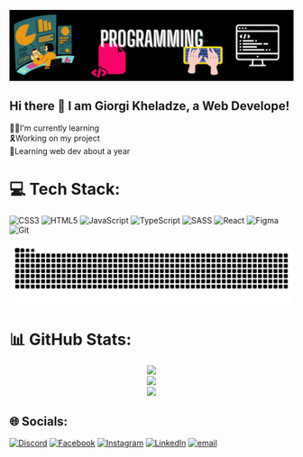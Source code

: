 ![Demo](assets/githubBG2.gif)

## Hi there 👋 I am Giorgi Kheladze, a Web Develope!

👨‍💻I'm currently learning <br>
🎗️Working on my project <br>
🛜Learning web dev about a year

# 💻 Tech Stack:

![CSS3](https://img.shields.io/badge/css3-%231572B6.svg?style=for-the-badge&logo=css3&logoColor=white) ![HTML5](https://img.shields.io/badge/html5-%23E34F26.svg?style=for-the-badge&logo=html5&logoColor=white) ![JavaScript](https://img.shields.io/badge/javascript-%23323330.svg?style=for-the-badge&logo=javascript&logoColor=%23F7DF1E) ![TypeScript](https://img.shields.io/badge/typescript-%23007ACC.svg?style=for-the-badge&logo=typescript&logoColor=white) ![SASS](https://img.shields.io/badge/SASS-hotpink.svg?style=for-the-badge&logo=SASS&logoColor=white) ![React](https://img.shields.io/badge/react-%2320232a.svg?style=for-the-badge&logo=react&logoColor=%2361DAFB) ![Figma](https://img.shields.io/badge/figma-%23F24E1E.svg?style=for-the-badge&logo=figma&logoColor=white) ![Git](https://img.shields.io/badge/git-%23F05033.svg?style=for-the-badge&logo=git&logoColor=white)

<picture>
  <source media="(prefers-color-scheme: dark)" srcset="https://raw.githubusercontent.com/giorgi-kheladze/giorgi-kheladze/output/github-snake-dark.svg" />
  <source media="(prefers-color-scheme: light)" srcset="https://raw.githubusercontent.com/giorgi-kheladze/giorgi-kheladze/output/github-snake.svg" />
  <img alt="github-snake" src="https://raw.githubusercontent.com/giorgi-kheladze/giorgi-kheladze/output/github-snake.svg" />
</picture>

# 📊 GitHub Stats:

<p align="center">
  <img src="https://github-readme-stats.vercel.app/api?username=giorgi-kheladze&theme=calm_pink&hide_border=false&include_all_commits=false&count_private=false" /><br/>
  <img src="https://nirzak-streak-stats.vercel.app/?user=giorgi-kheladze&theme=calm_pink&hide_border=false" /><br/>
  <img src="https://github-readme-stats.vercel.app/api/top-langs/?username=giorgi-kheladze&theme=calm_pink&hide_border=false&include_all_commits=false&count_private=false&layout=compact" />
</p>

<!-- ![](https://github-readme-stats.vercel.app/api?username=giorgi-kheladze&theme=calm_pink&hide_border=false&include_all_commits=false&count_private=false)<br/>
![](https://nirzak-streak-stats.vercel.app/?user=giorgi-kheladze&theme=calm_pink&hide_border=false)<br/>
![](https://github-readme-stats.vercel.app/api/top-langs/?username=giorgi-kheladze&theme=calm_pink&hide_border=false&include_all_commits=false&count_private=false&layout=compact) -->

<!--## 🏆 GitHub Trophies

![](https://github-profile-trophy.vercel.app/?username=giorgi-kheladze&theme=dark&no-frame=false&no-bg=true&margin-w=4)

### 🔝 Top Contributed Repo

![](https://github-contributor-stats.vercel.app/api?username=giorgi-kheladze&limit=5&theme=dark&combine_all_yearly_contributions=true)

---

[![](https://visitcount.itsvg.in/api?id=giorgi-kheladze&icon=0&color=0)](https://visitcount.itsvg.in) -->

## 🌐 Socials:

[![Discord](https://img.shields.io/badge/Discord-%237289DA.svg?logo=discord&logoColor=white)](https://discord.gg/giorgikheladze.) [![Facebook](https://img.shields.io/badge/Facebook-%231877F2.svg?logo=Facebook&logoColor=white)](https://facebook.com/https://www.facebook.com/giorgi.kheladze.543) [![Instagram](https://img.shields.io/badge/Instagram-%23E4405F.svg?logo=Instagram&logoColor=white)](https://instagram.com/https://www.instagram.com/giorgi_kheladze7/) [![LinkedIn](https://img.shields.io/badge/LinkedIn-%230077B5.svg?logo=linkedin&logoColor=white)](https://linkedin.com/in/https://www.linkedin.com/in/giorgi-kheladze-86b8232b0/) [![email](https://img.shields.io/badge/Email-D14836?logo=gmail&logoColor=white)](mailto:giorgikheladze546@gmail.com)

<!-- Proudly created with GPRM ( https://gprm.itsvg.in ) -->
<!--
**giorgi-kheladze/giorgi-kheladze** is a ✨ _special_ ✨ repository because its `README.md` (this file) appears on your GitHub profile.

Here are some ideas to get you started:

- 🔭 I’m currently working on ...
- 🌱 I’m currently learning ...
- 👯 I’m looking to collaborate on ...
- 🤔 I’m looking for help with ...
- 💬 Ask me about ...
- 📫 How to reach me: ...
- 😄 Pronouns: ...
- ⚡ Fun fact: ...
-->
